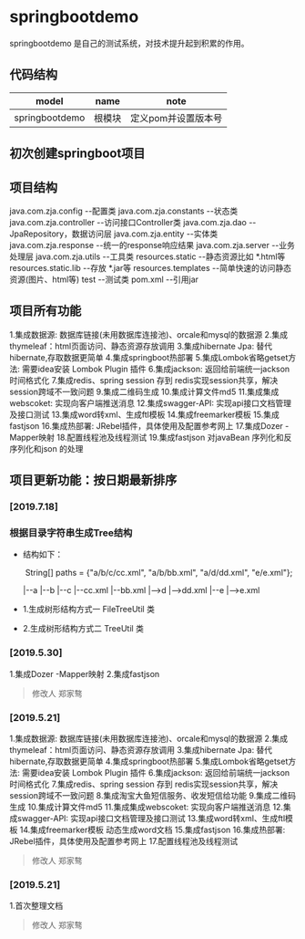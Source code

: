 # springbootdemo
springbootdemo 是自己的测试系统，对技术提升起到积累的作用。

## 代码结构
| model                   | name            | note                        |
| ----------------------- | --------------- | --------------------------- |
| springbootdemo          | 根模块          | 定义pom并设置版本号           |


## 初次创建springboot项目


## 项目结构
java.com.zja.config --配置类
java.com.zja.constants --状态类
java.com.zja.controller --访问接口Controller类
java.com.zja.dao --JpaRepository，数据访问层
java.com.zja.entity --实体类
java.com.zja.response --统一的response响应结果
java.com.zja.server --业务处理层
java.com.zja.utils --工具类
resources.static --静态资源比如 *.html等
resources.static.lib --存放 *.jar等
resources.templates --简单快速的访问静态资源(图片、html等)
test --测试类
pom.xml --引用jar

## 项目所有功能
1.集成数据源: 数据库链接(未用数据库连接池)、orcale和mysql的数据源
2.集成thymeleaf：html页面访问、静态资源存放调用
3.集成hibernate Jpa: 替代hibernate,存取数据更简单
4.集成springboot热部署
5.集成Lombok省略getset方法: 需要idea安装 Lombok Plugin 插件
6.集成jackson: 返回给前端统一jackson时间格式化
7.集成redis、spring session 存到 redis实现session共享，解决session跨域不一致问题
9.集成二维码生成
10.集成计算文件md5
11.集成集成webscoket: 实现向客户端推送消息
12.集成swagger-API: 实现api接口文档管理及接口测试
13.集成word转xml、生成ftl模板
14.集成freemarker模板
15.集成fastjson
16.集成热部署: JRebel插件，具体使用及配置参考网上
17.集成Dozer -Mapper映射
18.配置线程池及线程测试
19.集成fastjson 对javaBean 序列化和反序列化和json 的处理



## 项目更新功能：按日期最新排序




### [2019.7.18]
### 根据目录字符串生成Tree结构
* 结构如下：
  
  ​ String[] paths = {"a/b/c/cc.xml", "a/b/bb.xml", "a/d/dd.xml", "e/e.xml"};
  
  |--a
     |--b
      |--c
        |--cc.xml
      |--bb.xml
     |-->d
        |-->dd.xml
  |--e
     |-->e.xml

* 1.生成树形结构方式一 FileTreeUtil 类
* 2.生成树形结构方式二 TreeUtil 类


### [2019.5.30]
1.集成Dozer -Mapper映射
2.集成fastjson
> 修改人 郑家骜

### [2019.5.21]
1.集成数据源: 数据库链接(未用数据库连接池)、orcale和mysql的数据源
2.集成thymeleaf：html页面访问、静态资源存放调用
3.集成hibernate Jpa: 替代hibernate,存取数据更简单
4.集成springboot热部署
5.集成Lombok省略getset方法: 需要idea安装 Lombok Plugin 插件
6.集成jackson: 返回给前端统一jackson时间格式化
7.集成redis、spring session 存到 redis实现session共享，解决session跨域不一致问题
8.集成淘宝大鱼短信服务、收发短信给功能
9.集成二维码生成
10.集成计算文件md5
11.集成集成webscoket: 实现向客户端推送消息
12.集成swagger-API: 实现api接口文档管理及接口测试
13.集成word转xml、生成ftl模板
14.集成freemarker模板 动态生成word文档
15.集成fastjson
16.集成热部署: JRebel插件，具体使用及配置参考网上
17.配置线程池及线程测试
> 修改人 郑家骜

### [2019.5.21]
1.首次整理文档
> 修改人 郑家骜










































